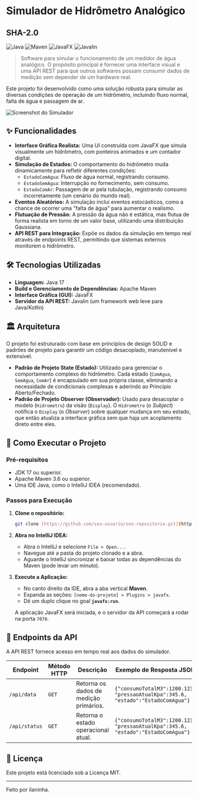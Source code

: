 # Simulador de Hidrômetro Analógico
## SHA-2.0
![Java](https://img.shields.io/badge/Java-17-blue.svg) ![Maven](https://img.shields.io/badge/Maven-3.8-red.svg) ![JavaFX](https://img.shields.io/badge/JavaFX-17-orange.svg) ![Javalin](https://img.shields.io/badge/Javalin-5.6-brightgreen.svg)

> Software para simular o funcionamento de um medidor de água analógico. O propósito principal é fornecer uma interface visual e uma API REST para que outros softwares possam consumir dados de medição sem depender de um hardware real.

Este projeto foi desenvolvido como uma solução robusta para simular as diversas condições de operação de um hidrômetro, incluindo fluxo normal, falta de água e passagem de ar.

![Screenshot do Simulador](src/main/resources/com/meu_pacote/images/hidrometro-base.png)

## ✨ Funcionalidades

* **Interface Gráfica Realista:** Uma UI construída com JavaFX que simula visualmente um hidrômetro, com ponteiros animados e um contador digital.
* **Simulação de Estados:** O comportamento do hidrômetro muda dinamicamente para refletir diferentes condições:
    * `EstadoComAgua`: Fluxo de água normal, registrando consumo.
    * `EstadoSemAgua`: Interrupção no fornecimento, sem consumo.
    * `EstadoComAr`: Passagem de ar pela tubulação, registrando consumo incorretamente (um cenário do mundo real).
* **Eventos Aleatórios:** A simulação inclui eventos estocásticos, como a chance de ocorrer uma "falta de água" para aumentar o realismo.
* **Flutuação de Pressão:** A pressão da água não é estática, mas flutua de forma realista em torno de um valor base, utilizando uma distribuição Gaussiana.
* **API REST para Integração:** Expõe os dados da simulação em tempo real através de endpoints REST, permitindo que sistemas externos monitorem o hidrômetro.

## 🛠️ Tecnologias Utilizadas

* **Linguagem:** Java 17
* **Build e Gerenciamento de Dependências:** Apache Maven
* **Interface Gráfica (GUI):** JavaFX
* **Servidor da API REST:** Javalin (um framework web leve para Java/Kotlin)

## 🏛️ Arquitetura

O projeto foi estruturado com base em princípios de design SOLID e padrões de projeto para garantir um código desacoplado, manutenível e extensível.

* **Padrão de Projeto State (Estado):** Utilizado para gerenciar o comportamento complexo do hidrômetro. Cada estado (`ComAgua`, `SemAgua`, `ComAr`) é encapsulado em sua própria classe, eliminando a necessidade de condicionais complexas e aderindo ao Princípio Aberto/Fechado.
* **Padrão de Projeto Observer (Observador):** Usado para desacoplar o modelo (`Hidrometro`) da visão (`Display`). O `Hidrometro` (o *Subject*) notifica o `Display` (o *Observer*) sobre qualquer mudança em seu estado, que então atualiza a interface gráfica sem que haja um acoplamento direto entre eles.

## 🚀 Como Executar o Projeto

### Pré-requisitos

* JDK 17 ou superior.
* Apache Maven 3.6 ou superior.
* Uma IDE Java, como o IntelliJ IDEA (recomendado).

### Passos para Execução

1.  **Clone o repositório:**
    ```bash
    git clone [https://github.com/seu-usuario/seu-repositorio.git](https://github.com/seu-usuario/seu-repositorio.git)
    ```
2.  **Abra no IntelliJ IDEA:**
    * Abra o IntelliJ e selecione `File > Open...`.
    * Navegue até a pasta do projeto clonado e a abra.
    * Aguarde o IntelliJ sincronizar e baixar todas as dependências do Maven (pode levar um minuto).

3.  **Execute a Aplicação:**
    * No canto direito da IDE, abra a aba vertical **Maven**.
    * Expanda as seções: `[nome-do-projeto] > Plugins > javafx`.
    * Dê um duplo clique no goal **`javafx:run`**.

    A aplicação JavaFX será iniciada, e o servidor da API começará a rodar na porta `7070`.

## 📡 Endpoints da API

A API REST fornece acesso em tempo real aos dados do simulador.

| Endpoint    | Método HTTP | Descrição                                    | Exemplo de Resposta JSON                                          |
|-------------|-------------|------------------------------------------------|-------------------------------------------------------------------|
| `/api/data` | `GET`       | Retorna os dados de medição primários.      | `{"consumoTotalM3":1200.123, "pressaoAtualKpa":345.6, "estado":"EstadoComAgua"}` |
| `/api/status` | `GET`       | Retorna o estado operacional atual.     | `{"consumoTotalM3":1200.123, "pressaoAtualKpa":345.6, "estado":"EstadoComAgua"}` |

## 📄 Licença

Este projeto está licenciado sob a Licença MIT.

---
Feito por ilaninha.
